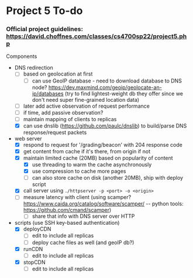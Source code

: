 # Project 5 To-do

### Official project guidelines: https://david.choffnes.com/classes/cs4700sp22/project5.php

Components
 - DNS redirection
    - [ ] based on geolocation at first
      - [ ] can use GeoIP database - need to download database to DNS node? https://dev.maxmind.com/geoip/geolocate-an-ip/databases (try to find lightest-weight db they offer since we don't need super fine-grained location data)
    - [ ] later add active observation of request performance
    - [ ] if time, add passive observation?
    - [ ] maintain mapping of clients to replicas
    - [x] can use dnslib (https://github.com/paulc/dnslib) to build/parse DNS response/request packets
 - web server
    - [x] respond to request for '/grading/beacon' with 204 response code
    - [x] get content from cache if it's there, from origin if not
    - [x] maintain limited cache (20MB) based on popularity of content
      - [x] use threading to warm the cache asynchronously
      - [x] use compression to cache more pages
      - [ ] can also store cache on disk (another 20MB), ship with deploy script
    - [x] call server using `./httpserver -p <port> -o <origin>`
    - [ ] measure latency with client (using scamper? https://www.caida.org/catalog/software/scamper/ -- python tools: https://github.com/cmand/scamper)
      - [ ] share that info with DNS server over HTTP
 - scripts (use SSH key-based authentication)
    - [x] deployCDN
      - [ ] edit to include all replicas
      - [ ] deploy cache files as well (and geoIP db?)
    - [x] runCDN
      - [ ] edit to include all replicas
    - [x] stopCDN
      - [ ] edit to include all replicas
